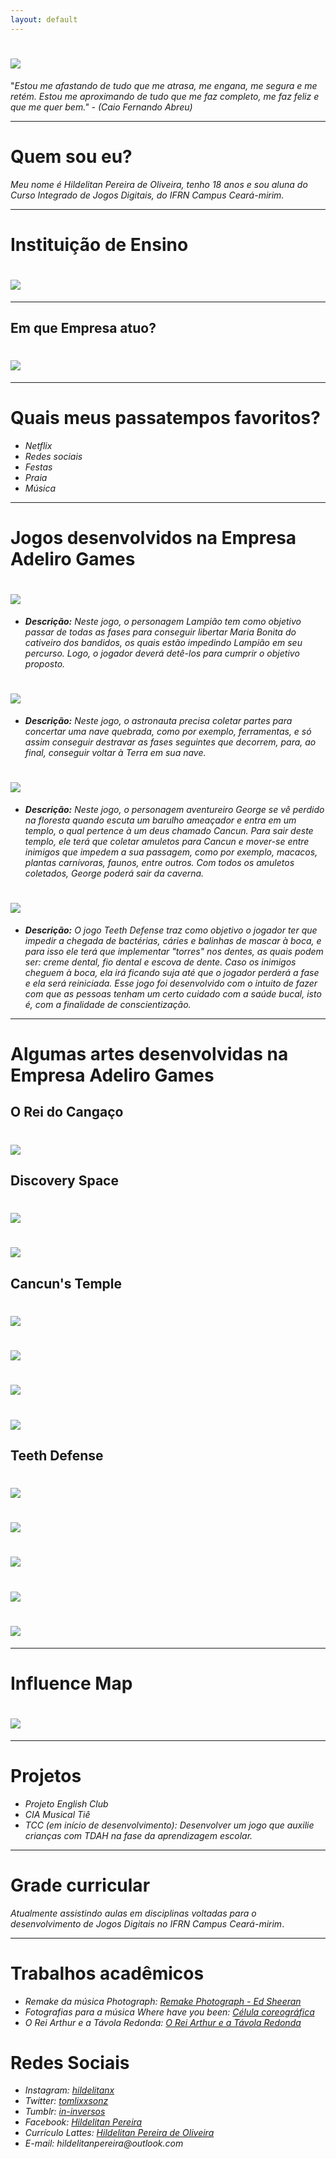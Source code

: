 ```yaml
---
layout: default
---
```


# ![](eu.png)  

"_Estou me afastando de tudo que me atrasa, me engana, me segura e me retém. Estou me aproximando de tudo que me faz completo, me faz feliz e que me quer bem." - (Caio Fernando Abreu)_

* * * 

# Quem sou eu?

_Meu nome é Hildelitan Pereira de Oliveira, tenho 18 anos e sou aluna do Curso Integrado de Jogos Digitais, do IFRN Campus Ceará-mirim._

* * *

# Instituição de Ensino

# ![](if.png)

* * * 

## Em que Empresa atuo?

# ![](empresa.png)

* * * 

# Quais meus passatempos favoritos?

* _Netflix_  
* _Redes sociais_  
* _Festas_  
* _Praia_  
* _Música_  

* * * 

# Jogos desenvolvidos na Empresa Adeliro Games

# [![](jogo1.png)](https://alessandrats.github.io/O%20Rei%20do%20Cangaco/)

* _**Descrição:** Neste jogo, o personagem Lampião tem como objetivo passar de todas as fases para conseguir libertar Maria Bonita do cativeiro dos bandidos, os quais estão impedindo Lampião em seu percurso. Logo, o jogador deverá detê-los para cumprir o objetivo proposto._ 

# [![](jogo2.png)](https://alessandrats.github.io/DiscoverySpace/)

* _**Descrição:** Neste jogo, o astronauta precisa coletar partes para concertar uma nave quebrada, como por exemplo, ferramentas, e só assim conseguir destravar as fases seguintes que decorrem, para, ao final, conseguir voltar à Terra em sua nave._  

# [![](jogo3.png)](https://alessandrats.github.io/CancunsTemple/)

* _**Descrição:** Neste jogo, o personagem aventureiro George se vê perdido na floresta quando escuta um barulho ameaçador e entra em um templo, o qual pertence à um deus chamado Cancun. Para sair deste templo, ele terá que coletar amuletos para Cancun e mover-se entre inimigos que impedem a sua passagem, como por exemplo, macacos, plantas carnívoras, faunos, entre outros. Com todos os amuletos coletados, George poderá sair da caverna._ 

# [![](jogo4.png)](https://alessandrats.github.io/TeethDefense/)

* _**Descrição:** O jogo Teeth Defense traz como objetivo o jogador ter que impedir a chegada de bactérias, cáries e balinhas de mascar à boca, e para isso ele terá que implementar "torres" nos dentes, as quais podem ser: creme dental, fio dental e escova de dente. Caso os inimigos cheguem à boca, ela irá ficando suja até que o jogador perderá a fase e ela será reiniciada. Esse jogo foi desenvolvido com o intuito de fazer com que as pessoas tenham um certo cuidado com a saúde bucal, isto é, com a finalidade de conscientização._    

* * * 

# Algumas artes desenvolvidas na Empresa Adeliro Games

## O Rei do Cangaço

# ![](photo1.png)  

## Discovery Space

# ![](photo2.png)  

# ![](photo3.png)  

## Cancun's Temple

# ![](photo4.png)  

# ![](photo5.png)  

# ![](photo6.png)  

# ![](photo7.png)  

## Teeth Defense

# ![](photo8.png)  

# ![](photo9.png)  

# ![](photo10.png)  

# ![](photo11.png)  

# ![](photo12.png)  

* * *

# Influence Map 

# ![](influencemap.png)  

* * *
# Projetos

* _Projeto English Club_  
* _CIA Musical Tiê_  
* _TCC (em início de desenvolvimento): Desenvolver um jogo que auxilie crianças com TDAH na fase da aprendizagem escolar._ 

* * *

# Grade curricular

_Atualmente assistindo aulas em disciplinas voltadas para o desenvolvimento de Jogos Digitais no IFRN Campus Ceará-mirim_. 

* * *

# Trabalhos acadêmicos

* _Remake da música Photograph: [Remake Photograph - Ed Sheeran](https://www.youtube.com/watch?v=gk6JF1bzlB8)_  
* _Fotografias para a música Where have you been: [Célula coreográfica](https://www.youtube.com/watch?v=0XH5Oab4L-Y)_  
* _O Rei Arthur e a Távola Redonda: [O Rei Arthur e a Távola Redonda](https://www.youtube.com/watch?v=RSX8255Pq-Y)_

# Redes Sociais 

* _Instagram:  [hildelitanx](https://www.instagram.com/hildelitanx/)_    
* _Twitter: [tomlixxsonz](https://twitter.com/tomlixxsonz)_  
* _Tumblr:  [in-inversos](http://in-inversos.tumblr.com/)_    
* _Facebook:  [Hildelitan Pereira](https://www.facebook.com/hildelitan)_    
* _Currículo Lattes: [Hildelitan Pereira de Oliveira](http://lattes.cnpq.br/5361936635040520)_  
* _E-mail: hildelitanpereira@outlook.com_

